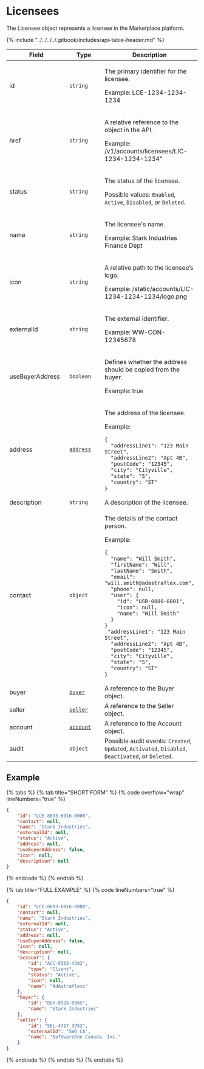# Licensees

The Licensee object represents a licensee in the Marketplace platform.&#x20;

{% include "../../../../.gitbook/includes/api-table-header.md" %}

<table data-full-width="false"><thead><tr><th width="159">Field</th><th width="115">Type</th><th>Description</th></tr></thead><tbody><tr><td>id</td><td><code>string</code></td><td><p>The primary identifier for the licensee.</p><p>Example: LCE-1234-1234-1234</p></td></tr><tr><td>href</td><td><code>string</code></td><td><p>A relative reference to the object in the API.</p><p>Example: /v1/accounts/licensees/LIC-1234-1234-1234"</p></td></tr><tr><td>status</td><td><code>string</code></td><td><p>The status of the licensee. </p><p>Possible values: <code>Enabled</code>, <code>Active</code>, <code>Disabled</code>, or <code>Deleted</code>.</p></td></tr><tr><td>name</td><td><code>string</code></td><td><p>The licensee's name.</p><p>Example: Stark Industries Finance Dept</p></td></tr><tr><td>icon</td><td><code>string</code></td><td><p>A relative path to the licensee’s logo.</p><p>Example: /static/accounts/LIC-1234-1234-1234/logo.png</p></td></tr><tr><td>externalId</td><td><code>string</code></td><td><p>The external identifier.</p><p>Example: WW-CON-12345678</p></td></tr><tr><td>useBuyerAddress</td><td><code>boolean</code></td><td><p>Defines whether the address should be copied from the buyer.</p><p>Example: true</p></td></tr><tr><td>address</td><td><a href="../../common-api-objects/address.md"><code>address</code></a></td><td><p>The address of the licensee.</p><p>Example:</p><pre class="language-json" data-overflow="wrap" data-line-numbers><code class="lang-json">{
  "addressLine1": "123 Main Street",
  "addressLine2": "Apt 4B",
  "postCode": "12345",
  "city": "Cityville",
  "state": "S",
  "country": "ST"
}
</code></pre></td></tr><tr><td>description</td><td><code>string</code></td><td>A description of the licensee.</td></tr><tr><td>contact</td><td><code>object</code></td><td><p>The details of the contact person.</p><p>Example:</p><pre class="language-json" data-overflow="wrap" data-line-numbers><code class="lang-json">{
  "name": "Will Smith",
  "firstName": "Will",
  "lastName": "Smith",
  "email": "will.smith@adastraflex.com",
  "phone": null,
  "user": {
    "id": "USR-0000-0001",
    "icon": null,
    "name": "Will Smith"
  }
}
 "addressLine1": "123 Main Street",
  "addressLine2": "Apt 4B",
  "postCode": "12345",
  "city": "Cityville",
  "state": "S",
  "country": "ST"
}
</code></pre></td></tr><tr><td>buyer</td><td><a href="../buyer/#buyer-object"><code>buyer</code></a></td><td>A reference to the Buyer object.</td></tr><tr><td>seller</td><td><a href="../seller/#seller-object"><code>seller</code></a></td><td>A reference to the Seller object.</td></tr><tr><td>account</td><td><a href="../account/#account-object"><code>account</code></a></td><td>A reference to the Account object.</td></tr><tr><td>audit</td><td><code>object</code></td><td>Possible audit events: <code>Created</code>, <code>Updated</code>, <code>Activated</code>, <code>Disabled</code>, <code>Deactivated</code>, or <code>Deleted</code>.</td></tr></tbody></table>

## Example

{% tabs %}
{% tab title="SHORT FORM" %}
{% code overflow="wrap" lineNumbers="true" %}
```json
{
	"id": "LCE-8893-6916-0000",
	"contact": null,
	"name": "Stark Industries",
	"externalId": null,
	"status": "Active",
	"address": null,
	"useBuyerAddress": false,
	"icon": null,
	"description": null
}
```
{% endcode %}
{% endtab %}

{% tab title="FULL EXAMPLE" %}
{% code lineNumbers="true" %}
```json
{
	"id": "LCE-8893-6916-0000",
	"contact": null,
	"name": "Stark Industries",
	"externalId": null,
	"status": "Active",
	"address": null,
	"useBuyerAddress": false,
	"icon": null,
	"description": null,
	"account": {
		"id": "ACC-5563-4382",
		"type": "Client",
		"status": "Active",
		"icon": null,
		"name": "AdAstraflexx"
	},
	"buyer": {
		"id": "BUY-8928-0965",
		"name": "Stark Industries"
	},
	"seller": {
		"id": "SEL-4717-3953",
		"externalId": "SWO_CA",
		"name": "SoftwareOne Canada, Inc."
	}
}
```
{% endcode %}
{% endtab %}
{% endtabs %}
